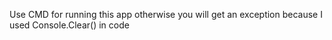 Use CMD for running this app otherwise you will get an exception because I used Console.Clear() in code

